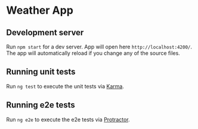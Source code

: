 # Weather App

## Development server

Run `npm start` for a dev server. App will open here `http://localhost:4200/`. The app will automatically reload if you change any of the source files.

## Running unit tests

Run `ng test` to execute the unit tests via [Karma](https://karma-runner.github.io).

## Running e2e tests

Run `ng e2e` to execute the e2e tests via [Protractor](https://www.protractortest.org).
